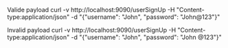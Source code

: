 Valide payload
curl -v http://localhost:9090/userSignUp -H "Content-type:application/json" -d "{\"username\": \"John\", \"password\": \"John@123\"}"


Invalid payload
curl -v http://localhost:9090/userSignUp -H "Content-type:application/json" -d "{\"username\": \"John\", \"password\": \"John @123\"}"